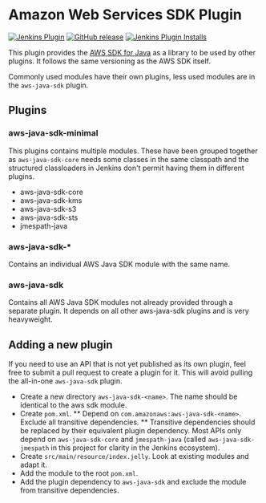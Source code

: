 # Amazon Web Services SDK Plugin

[![Jenkins Plugin](https://img.shields.io/jenkins/plugin/v/aws-java-sdk.svg)](https://plugins.jenkins.io/aws-java-sdk)
[![GitHub release](https://img.shields.io/github/v/release/jenkinsci/aws-java-sdk-plugin.svg?label=release)](https://github.com/jenkinsci/aws-java-sdk-plugin/releases/latest)
[![Jenkins Plugin Installs](https://img.shields.io/jenkins/plugin/i/aws-java-sdk.svg?color=blue)](https://plugins.jenkins.io/aws-java-sdk)

This plugin provides the [AWS SDK for Java](https://aws.amazon.com/sdk-for-java/) as a library to be used by other plugins. It follows the same versioning as the AWS SDK itself.

Commonly used modules have their own plugins, less used modules are in the `aws-java-sdk` plugin.

## Plugins
### aws-java-sdk-minimal
This plugins contains multiple modules.
These have been grouped together as `aws-java-sdk-core` needs some classes in the same classpath and the structured classloaders in Jenkins don't permit having them in different plugins. 

* aws-java-sdk-core
* aws-java-sdk-kms
* aws-java-sdk-s3
* aws-java-sdk-sts
* jmespath-java

### aws-java-sdk-*
Contains an individual AWS Java SDK module with the same name.

### aws-java-sdk
Contains all AWS Java SDK modules not already provided through a separate plugin. It depends on all other aws-java-sdk plugins and is very heavyweight.

## Adding a new plugin

If you need to use an API that is not yet published as its own plugin, feel free to submit a pull request to create a plugin for it. This will avoid pulling the all-in-one `aws-java-sdk` plugin.

* Create a new directory `aws-java-sdk-<name>`. The name should be identical to the aws sdk module.
* Create `pom.xml`.
** Depend on `com.amazonaws:aws-java-sdk-<name>`. Exclude all transitive dependencies.
** Transitive dependencies should be replaced by their equivalent plugin dependency. Most APIs only depend on `aws-java-sdk-core` and `jmespath-java` (called `aws-java-sdk-jmespath` in this project for clarity in the Jenkins ecosystem).
* Create `src/main/resource/index.jelly`. Look at existing modules and adapt it.
* Add the module to the root `pom.xml`.
* Add the plugin dependency to `aws-java-sdk` and exclude the module from transitive dependencies.
